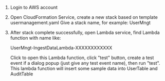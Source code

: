 1. Login to AWS account

2. Open CloudFormation Service, create a new stack based on template usermanagement.yaml
   Give a stack name, for example: UserMngt

3. After stack complete successfully, open Lambda service, find Lambda function with name like:
   
   UserMngt-IngestDataLambda-XXXXXXXXXXXX    

   Click to open this Lambda function, click "test" button, 
   create a test event if a dialog popup (just give any test event name), then run "test". 
   This lambda function will insert some sample data into UserTable and AuditTable   

   